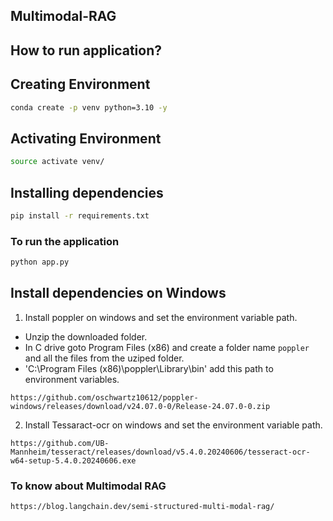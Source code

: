 ## Multimodal-RAG

## How to run application?

## Creating Environment 
```bash
conda create -p venv python=3.10 -y

```
## Activating Environment
```bash
source activate venv/
```

## Installing dependencies
```bash
pip install -r requirements.txt
```
### To run the application
```bash
python app.py 
```


<!-- ### To run the application
```bash
uvicorn app:app
``` -->

## Install dependencies on Windows

1. Install poppler on windows and set the environment variable path.
- Unzip the downloaded folder.
- In C drive goto Program Files (x86) and create a folder name `poppler` and all the files from the uziped folder.
- 'C:\Program Files (x86)\poppler\Library\bin' add this path to environment variables.

```
https://github.com/oschwartz10612/poppler-windows/releases/download/v24.07.0-0/Release-24.07.0-0.zip
```
2. Install Tessaract-ocr on windows and set the environment variable path.
```
https://github.com/UB-Mannheim/tesseract/releases/download/v5.4.0.20240606/tesseract-ocr-w64-setup-5.4.0.20240606.exe
```




### To know about Multimodal RAG
```bash
https://blog.langchain.dev/semi-structured-multi-modal-rag/
```
